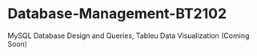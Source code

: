 # Database-Management-BT2102
MySQL Database Design and Queries, Tableu Data Visualization (Coming Soon)
